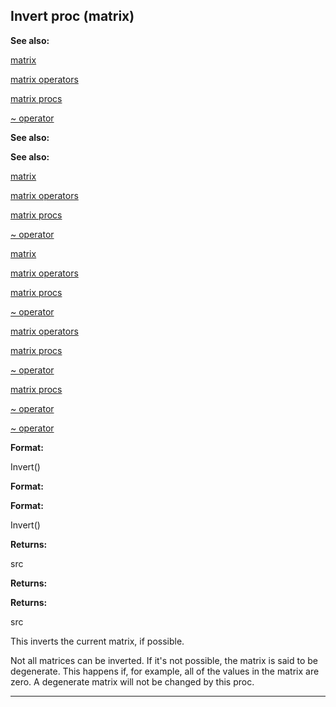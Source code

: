 

 Invert proc (matrix)
----------------------




**See also:** 


[matrix](#/matrix) 

[matrix operators](#/matrix/operators) 

[matrix procs](#/matrix/proc) 

[~ operator](#/operator/~) 






**See also:** 

**See also:**

[matrix](#/matrix) 

[matrix operators](#/matrix/operators) 

[matrix procs](#/matrix/proc) 

[~ operator](#/operator/~) 




[matrix](#/matrix)

[matrix operators](#/matrix/operators) 

[matrix procs](#/matrix/proc) 

[~ operator](#/operator/~) 



[matrix operators](#/matrix/operators)

[matrix procs](#/matrix/proc) 

[~ operator](#/operator/~) 


[matrix procs](#/matrix/proc)

[~ operator](#/operator/~) 

[~ operator](#/operator/~)


**Format:** 


 Invert()
 


**Format:** 

**Format:**

 Invert()



**Returns:** 


 src
 


**Returns:** 

**Returns:**

 src


 This inverts the current matrix, if possible.




 Not all matrices can be inverted. If it's not possible, the matrix is said
to be degenerate. This happens if, for example, all of the values in the
matrix are zero. A degenerate matrix will not be changed by this proc.





---


